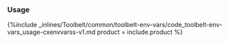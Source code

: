 <!--  usedin: [ _legacy_docker/Toolbelt/toolbelt-env-vars-v1.md, _maestro/Toolbelt/toolbelt-env-vars-v1.md, _node/toolbelt/toolbelt-env-vars-v1.md, _rails/Toolbelt/toolbelt-env-vars-v1.md] -->


### Usage

{%include _inlines/Toolbelt/common/toolbelt-env-vars/code_toolbelt-env-vars_usage-cxenvvarss-v1.md  product = include.product %}
